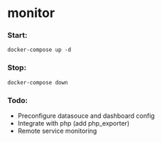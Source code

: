 # monitor


### Start:

```
docker-compose up -d
```

### Stop:

```
docker-compose down
```

### Todo:

- Preconfigure datasouce and dashboard config
- Integrate with php (add php_exporter)
- Remote service monitoring
